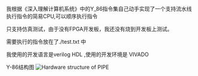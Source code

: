 我根据《深入理解计算机系统》中的Y_86指令集自己动手实现了一个支持流水线执行指令的简易CPU,可以顺序执行指令

只支持仿真测试，由于没有FPGA开发板，我还没有烧到开发板上测试。

需要执行的指令放在了./test.txt 中

我使用的开发语言是verilog HDL ,使用的开发环境是 VIVADO

Y-86结构图
![Hardware structure of PIPE](https://github.com/Fitz5264/myY-86/PIPE_structure.png)
